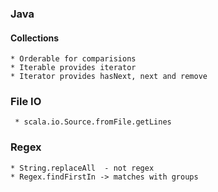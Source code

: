 
### Java 

#### Collections
	* Orderable for comparisions
	* Iterable provides iterator
	* Iterator provides hasNext, next and remove


### File IO
	 * scala.io.Source.fromFile.getLines


### Regex
	* String.replaceAll  - not regex
	* Regex.findFirstIn -> matches with groups





